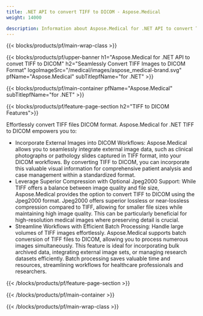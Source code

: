 ```yaml
---
title: .NET API to convert TIFF to DICOM - Aspose.Medical
weight: 14000

description: Information about Aspose.Medical for .NET API to convert TIFF to DICOM
---
```


{{< blocks/products/pf/main-wrap-class >}}

{{< blocks/products/pf/upper-banner h1="Aspose.Medical for .NET API to convet TIFF to DICOM" h2="Seamlessly Convert TIFF Images to DICOM Format" logoImageSrc="/medical/images/aspose_medical-brand.svg" pfName="Aspose.Medical" subTitlepfName="for .NET" >}}

{{< blocks/products/pf/main-container pfName="Aspose.Medical" subTitlepfName="for .NET" >}}

{{< blocks/products/pf/feature-page-section h2="TIFF to DICOM Features">}}

<p>Effortlessly convert TIFF files DICOM format. Aspose.Medical for .NET TIFF to DICOM empowers you to:</p>

<ul>
<li>Incorporate External Images into DICOM Workflows: Aspose.Medical allows you to seamlessly integrate external image data, such as clinical photographs or pathology slides captured in TIFF format,  into your DICOM workflows. By converting TIFF to DICOM, you can incorporate this valuable visual information for comprehensive patient analysis and case management within a standardized format.</li>
<li>Leverage Superior Compression with Optional Jpeg2000 Support: While TIFF offers a balance between image quality and file size, Aspose.Medical provides the option to convert TIFF to DICOM using the Jpeg2000 format. Jpeg2000 offers superior lossless or near-lossless compression compared to TIFF, allowing for smaller file sizes while maintaining high image quality. This can be particularly beneficial for high-resolution medical images where preserving detail is crucial.</li>
<li>Streamline Workflows with Efficient Batch Processing: Handle large volumes of TIFF images effortlessly. Aspose.Medical supports batch conversion of TIFF files to DICOM, allowing you to process numerous images simultaneously. This feature is ideal for incorporating bulk archived data, integrating external image sets, or managing research datasets efficiently. Batch processing saves valuable time and resources, streamlining workflows for healthcare professionals and researchers.</li>
</ul>

{{< /blocks/products/pf/feature-page-section >}}

{{< /blocks/products/pf/main-container >}}

{{< /blocks/products/pf/main-wrap-class >}}